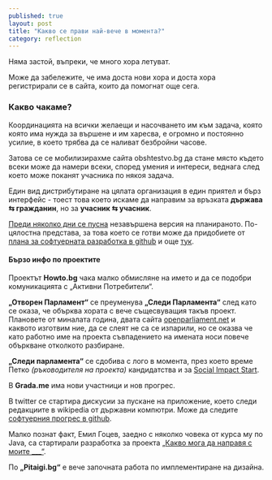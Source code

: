```yaml
---
published: true
layout: post
title: "Какво се прави най-вече в момента?"
category: reflection
---
```


Няма застой, въпреки, че много хора летуват.

Може да забележите, че има доста нови хора и доста хора регистрирали се в сайта,
които да помогнат още сега.

### Какво чакаме?
Координацията на всички желаещи и насочването им към задача, която която има нужда за вършене и им харесва,
е огромно и постоянно усилие, в което трябва да се наливат безбройни часове.

Затова се се мобилизирахме сайта obshtestvo.bg да стане място където всеки може да намери всеки, според умения
и интереси, веднага след което може поканят учасника по някоя задача.

Един вид дистрибутиране на цялата организация в един приятел и бърз интерфейс - тоест
това което искаме да направим за връзката **държава ⇆ гражданин**, но за **учасник ⇆ учасник**.

[Преди няколко дни се пусна](http://status.obshtestvo.bg/milestone/2014/07/15/stranica-za-vruzka-mezhdu-horata.html)
незавършена версия на планираното. По-цялостна представа, за това което се готви може да придобиете от
[плана за софтуерната разработка в github](https://github.com/obshtestvo/obshtestvo.bg/issues/milestones?page=1&sort=due_date&with_issues=yes)
и oще [тук](https://github.com/obshtestvo/obshtestvo.bg/issues/milestones?page=1&sort=due_date&with_issues=no).

#### Бързо инфо по проектите
Проектът **Howto.bg** чака малко обмисляне на името и да
се подобри комуникацията с „Активни Потребители“.

**„Отворен Парламент“** се преуменува **„Следи Парламента“** след като се оказа, че обърква хората
с вече същесвуващия такъв проект. Плановете от миналата година, двата сайта [openparliament.net](http://openparliament.net/)
и каквото изготвим ние, да се слеят не са се изпарили, но се оказва че като работно име на проекта
съвпадението на имената носи повече объркване отколкото разбиране.

**„Следи парламента“** се сдобива с лого в момента, през което време Петко *(ръководителя на проекта)* кандидатства
и за [Social Impact Start](http://socialimpactstart.eu/sis-ee/application-form-sis-ee).

В **Grada.me** има нови участници и нов прогрес.

В twitter се стартира дискусии за пускане на приложение, което следи редакциите в wikipedia от
държавни компютри. Може да следите [софтуерния прогрес в github](https://github.com/obshtestvo/bgwikigovedits).

Малко познат факт, Емил Гоцев, заедно с няколко човека от курса му по Java, са стартирали разработка за проекта
[„Какво мога да направя с моите ___“](https://github.com/obshtestvo/what-should-i-do).

По **„Pitaigi.bg“** е вече започната работа по имплементиране на дизайна.